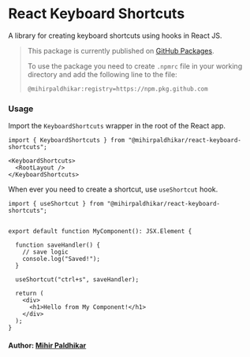 # React Keyboard Shortcuts

A library for creating keyboard shortcuts using hooks in React JS.

> This package is currently published on [GitHub Packages](https://github.com/features/packages).
>
> To use the package you need to create ```.npmrc``` file in your working directory and add the following line to the
> file:
>
> ```@mihirpaldhikar:registry=https://npm.pkg.github.com```

### Usage

Import the ```KeyboardShortcuts``` wrapper in the root of the React app.

```tsx
import { KeyboardShortcuts } from "@mihirpaldhikar/react-keyboard-shortcuts";

<KeyboardShortcuts>
  <RootLayout />
</KeyboardShortcuts>

```

When ever you need to create a shortcut, use ```useShortcut``` hook.

```tsx
import { useShortcut } from "@mihirpaldhikar/react-keyboard-shortcuts";


export default function MyComponent(): JSX.Element {

  function saveHandler() {
    // save logic
    console.log("Saved!");
  }

  useShortcut("ctrl+s", saveHandler);

  return (
    <div>
      <h1>Hello from My Component!</h1>
    </div>
  );
}
```

#### Author: [Mihir Paldhikar](https://mihirpaldhikar.com)

